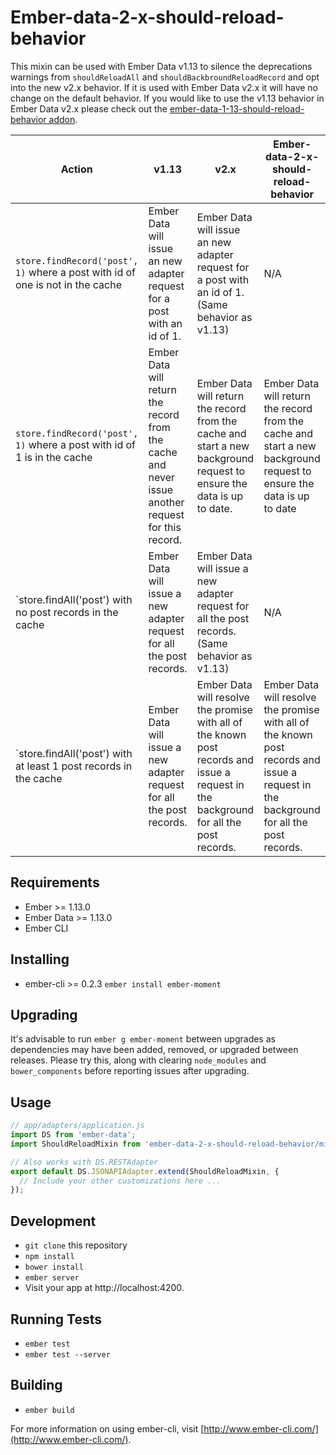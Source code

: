 # Ember-data-2-x-should-reload-behavior

This mixin can be used with Ember Data v1.13 to silence the deprecations warnings from `shouldReloadAll` and `shouldBackbroundReloadRecord` and opt into the new v2.x behavior. If it is used with Ember Data v2.x it will have no change on the default behavior. If you would like to use the v1.13 behavior in Ember Data v2.x please check out the [ember-data-1-13-should-reload-behavior addon](https://github.com/bmac/ember-data-1-13-should-reload-behavior/).

| Action | v1.13 | v2.x | Ember-data-2-x-should-reload-behavior |
| ------ | ----- | ---- | -------------------------------------- |
| `store.findRecord('post', 1)` where a post with id of one is not in the cache | Ember Data will issue an new adapter request for a post with an id of 1. | Ember Data will issue an new adapter request for a post with an id of 1. (Same behavior as v1.13) | N/A |
| `store.findRecord('post', 1)` where a post with id of 1 is in the cache | Ember Data will return the record from the cache and never issue another request for this record. | Ember Data will return the record from the cache and start a new background request to ensure the data is up to date. | Ember Data will return the record from the cache and start a new background request to ensure the data is up to date |
| `store.findAll('post') with no post records in the cache | Ember Data will issue a new adapter request for all the post records. | Ember Data will issue a new adapter request for all the post records. (Same behavior as v1.13) | N/A |
| `store.findAll('post') with at least 1 post records in the cache | Ember Data will issue a new adapter request for all the post records. | Ember Data will resolve the promise with all of the known post records and issue a request in the background for all the post records. | Ember Data will resolve the promise with all of the known post records and issue a request in the background for all the post records. |



## Requirements
* Ember >= 1.13.0
* Ember Data >= 1.13.0
* Ember CLI

## Installing

* ember-cli >= 0.2.3 `ember install ember-moment`

## Upgrading

It's advisable to run `ember g ember-moment` between upgrades as dependencies may have been added, removed, or upgraded between releases.  Please try this, along with clearing `node_modules` and `bower_components` before reporting issues after upgrading.

## Usage

```js
// app/adapters/application.js
import DS from 'ember-data';
import ShouldReloadMixin from 'ember-data-2-x-should-reload-behavior/mixins/should-reload';

// Also works with DS.RESTAdapter
export default DS.JSONAPIAdapter.extend(ShouldReloadMixin, {
  // Include your other customizations here ...
});
```

## Development

* `git clone` this repository
* `npm install`
* `bower install`
* `ember server`
* Visit your app at http://localhost:4200.

## Running Tests

* `ember test`
* `ember test --server`

## Building

* `ember build`

For more information on using ember-cli, visit [http://www.ember-cli.com/](http://www.ember-cli.com/).

